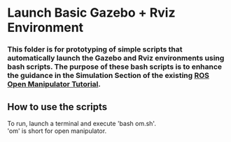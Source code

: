 # Launch Basic Gazebo + Rviz Environment

### This folder is for prototyping of simple scripts that automatically launch the Gazebo and Rviz environments using bash scripts. The purpose of these bash scripts is to enhance the guidance in the Simulation Section of the existing [ROS Open Manipulator Tutorial](https://emanual.robotis.com/docs/en/platform/openmanipulator_x/overview).  


## How to use the scripts

To run, launch a terminal and execute 'bash om.sh'.
<br>
'om' is short for open manipulator.
